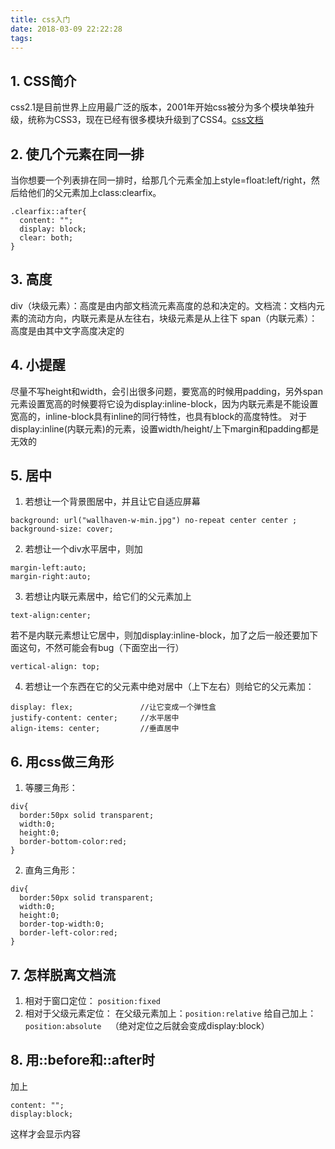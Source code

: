```yaml
---
title: css入门
date: 2018-03-09 22:22:28
tags:
---
```

## 1. CSS简介
css2.1是目前世界上应用最广泛的版本，2001年开始css被分为多个模块单独升级，统称为CSS3，现在已经有很多模块升级到了CSS4。[css文档](https://www.w3.org/Style/CSS/specs.en.html)

## 2. 使几个元素在同一排
当你想要一个列表排在同一排时，给那几个元素全加上style=float:left/right，然后给他们的父元素加上class:clearfix。
```
.clearfix::after{
  content: "";
  display: block;
  clear: both;
}
```
## 3. 高度
div（块级元素）：高度是由内部文档流元素高度的总和决定的。文档流：文档内元素的流动方向，内联元素是从左往右，块级元素是从上往下
 span（内联元素）：高度是由其中文字高度决定的
## 4. 小提醒
尽量不写height和width，会引出很多问题，要宽高的时候用padding，另外span元素设置宽高的时候要将它设为display:inline-block，因为内联元素是不能设置宽高的，inline-block具有inline的同行特性，也具有block的高度特性。
对于display:inline(内联元素)的元素，设置width/height/上下margin和padding都是无效的

## 5. 居中
1. 若想让一个背景图居中，并且让它自适应屏幕
```
background: url("wallhaven-w-min.jpg") no-repeat center center ;
background-size: cover;
```
2. 若想让一个div水平居中，则加
```
margin-left:auto;
margin-right:auto;
```
3. 若想让内联元素居中，给它们的父元素加上
```
text-align:center;
```
若不是内联元素想让它居中，则加display:inline-block，加了之后一般还要加下面这句，不然可能会有bug（下面空出一行）
```
vertical-align: top;
```
4. 若想让一个东西在它的父元素中绝对居中（上下左右）则给它的父元素加：
```
display: flex;               //让它变成一个弹性盒
justify-content: center;     //水平居中
align-items: center;         //垂直居中
```

## 6. 用css做三角形
1. 等腰三角形：
```
div{
  border:50px solid transparent;
  width:0;
  height:0;
  border-bottom-color:red;
}
```
2. 直角三角形：
```
div{
  border:50px solid transparent;
  width:0;
  height:0;
  border-top-width:0;
  border-left-color:red;
}
```

## 7. 怎样脱离文档流
1. 相对于窗口定位：
`position:fixed`
2. 相对于父级元素定位：
在父级元素加上：`position:relative`
给自己加上：`position:absolute  `（绝对定位之后就会变成display:block）

## 8. 用::before和::after时
加上
```
content: "";
display:block;
```
这样才会显示内容
